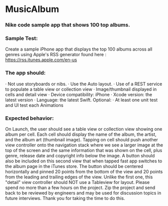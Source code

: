 # MusicAlbum
### Nike code sample app that shows 100 top albums. 

### Sample Test:
Create a sample iPhone app that displays the top 100 albums across all genres using Apple's RSS generator found here :
https://rss.itunes.apple.com/en-us

### The app should:
· Not use storyboards or nibs.
· Use the Auto layout.
· Use of a REST service to populate a table view or collection view
· Image/thumbnail displayed in cells and detail view
· Device compatibility: iPhone
· Xcode version: the latest version
· Language: the latest Swift.
Optional:
· At least one unit test and UI test each
Animations

### Expected behavior:
On Launch, the user should see a table view or collection view showing one album per cell. Each cell should display the name of the album, the artist, and the album art (thumbnail image).
Tapping on cell should push another view controller onto the navigation stack where we see a larger image at the top of the screen and the same information that was shown on the cell, plus genre, release date and copyright info below the image.
A button should also be included on this second view that when tapped fast app switches to the album page in the iTunes store. The button should be centered horizontally and pinned 20 points from the bottom of the view and 20 points from the leading and trailing edges of the view.
Unlike the first one, this "detail" view controller should NOT use a Tableview for layout.
Please spend no more than a few hours on the project.
Zip the project and send back to be reviewed by engineers and may be used for discussion topics in future interviews.
Thank you for taking the time to do this.
